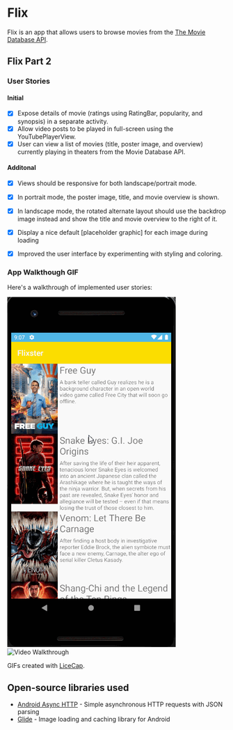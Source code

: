 # Flix
Flix is an app that allows users to browse movies from the [The Movie Database API](http://docs.themoviedb.apiary.io/#).


## Flix Part 2

### User Stories

#### Initial

- [x] Expose details of movie (ratings using RatingBar, popularity, and synopsis) in a separate activity.
- [x] Allow video posts to be played in full-screen using the YouTubePlayerView.
- [x] User can view a list of movies (title, poster image, and overview) currently playing in theaters from the Movie Database API.

#### Additonal
- [x] Views should be responsive for both landscape/portrait mode.
- [x] In portrait mode, the poster image, title, and movie overview is shown.
- [x] In landscape mode, the rotated alternate layout should use the backdrop image instead and show the title and movie overview to the right of it.

- [x] Display a nice default [placeholder graphic] for each image during loading
- [x] Improved the user interface by experimenting with styling and coloring.

### App Walkthough GIF

Here's a walkthrough of implemented user stories:

<img src='flixster3.gif' title='Video Walkthrough' width='' alt='Video Walkthrough' />

<img src='flixster4.gif' title='Video Walkthrough' width='' alt='Video Walkthrough' />

GIFs created with [LiceCap](http://www.cockos.com/licecap/).

## Open-source libraries used
- [Android Async HTTP](https://github.com/codepath/CPAsyncHttpClient) - Simple asynchronous HTTP requests with JSON parsing
- [Glide](https://github.com/bumptech/glide) - Image loading and caching library for Android

